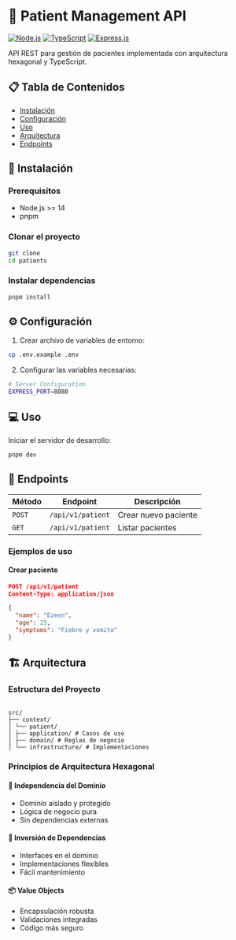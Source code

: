 # 🏥 Patient Management API

[![Node.js](https://img.shields.io/badge/Node.js-43853D?style=for-the-badge&logo=node.js&logoColor=white)](https://nodejs.org/)
[![TypeScript](https://img.shields.io/badge/TypeScript-007ACC?style=for-the-badge&logo=typescript&logoColor=white)](https://www.typescriptlang.org/)
[![Express.js](https://img.shields.io/badge/Express.js-404D59?style=for-the-badge)](https://expressjs.com/)

API REST para gestión de pacientes implementada con arquitectura hexagonal y TypeScript.

## 📋 Tabla de Contenidos

- [Instalación](#instalación)
- [Configuración](#configuración)
- [Uso](#uso)
- [Arquitectura](#arquitectura)
- [Endpoints](#endpoints)

## 🚀 Instalación

### Prerequisitos

- Node.js >= 14
- pnpm

### Clonar el proyecto

```bash
git clone
cd patients
```

### Instalar dependencias

```bash
pnpm install
```

## ⚙️ Configuración

1. Crear archivo de variables de entorno:

```bash
cp .env.example .env
```

2. Configurar las variables necesarias:

```bash
# Server Configuration
EXPRESS_PORT=8080
```

## 💻 Uso

Iniciar el servidor de desarrollo:

```bash
pnpm dev
```

## 🔌 Endpoints

| Método | Endpoint          | Descripción          |
| ------ | ----------------- | -------------------- |
| `POST` | `/api/v1/patient` | Crear nuevo paciente |
| `GET`  | `/api/v1/patient` | Listar pacientes     |

### Ejemplos de uso

#### Crear paciente

```json
POST /api/v1/patient
Content-Type: application/json

{
  "name": "Ezeen",
  "age": 25,
  "symptoms": "Fiebre y vomito"
}
```

## 🏗️ Arquitectura

### Estructura del Proyecto

```

src/
├── context/
│ └── patient/
│ ├── application/ # Casos de uso
│ ├── domain/ # Reglas de negocio
│ └── infrastructure/ # Implementaciones

```

### Principios de Arquitectura Hexagonal

#### 🎯 Independencia del Dominio

- Dominio aislado y protegido
- Lógica de negocio pura
- Sin dependencias externas

#### 🔄 Inversión de Dependencias

- Interfaces en el dominio
- Implementaciones flexibles
- Fácil mantenimiento

#### 📦 Value Objects

- Encapsulación robusta
- Validaciones integradas
- Código más seguro

```

```
